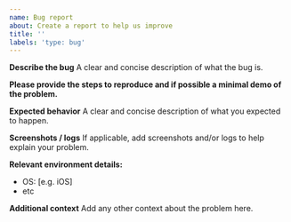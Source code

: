 ```yaml
---
name: Bug report
about: Create a report to help us improve
title: ''
labels: 'type: bug'
---
```


**Describe the bug**
A clear and concise description of what the bug is.

**Please provide the steps to reproduce and if possible a minimal demo of the problem.**

**Expected behavior**
A clear and concise description of what you expected to happen.

**Screenshots / logs**
If applicable, add screenshots and/or logs to help explain your problem.

**Relevant environment details:**
- OS: [e.g. iOS]
- etc

**Additional context**
Add any other context about the problem here.
